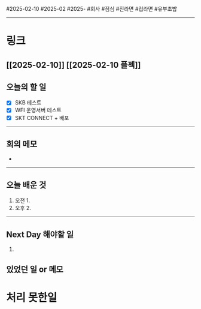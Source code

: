 #2025-02-10 #2025-02 #2025- 
#회사 #점심 #진라면 #컵라면 #유부초밥

------
# 링크 
[[2025-02-10]] [[2025-02-10 플젝]]
---
## 오늘의 할 일
- [x] SKB 테스트
- [x] WFI 운영서버 테스트
- [x] SKT CONNECT + 배포
---
## 회의 메모
- 
---
## 오늘 배운 것
1. 오전
    1. 
2. 오후
    2. 
---
## Next Day 해야할 일
1. 


## 있었던 일 or 메모


# 처리 못한일
